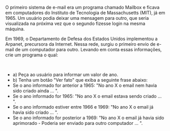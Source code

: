 </p>O primeiro sistema de e-mail era um programa chamado Mailbox e ficava em
computadores do Instituto de Tecnologia de Massachusetts (MIT), já em 1965. Um
usuário podia deixar uma mensagem para outro, que seria visualizada na próxima vez
que o segundo fizesse login na mesma máquina.</p>
<p>Em 1969, o Departamento de Defesa dos Estados Unidos implementou a Arpanet,
precursora da Internet. Nessa rede, surgiu o primeiro envio de e-mail de um
computador para outro.
Levando em conta essas informações, crie um programa o qual:</p><br>
<ul><li>a) Peça ao usuário para informar um valor de ano.</li>
  <li>b) Tenha um botão "Ver fato" que exiba a seguinte frase abaixo:</li>
<li>Se o ano informado for anterior a 1965: "No ano X o email nem havia sido criado ainda
... ".</li>
<li>Se o ano informado for 1965: "No ano X o email estava sendo criado ... ".</li>
<li>Se o ano informado estiver entre 1966 e 1969: "No ano X o email já havia sido criado ...
".</li>
<li>Se o ano informado for posterior a 1969: "No ano X o email já havia sido aprimorado -
Poderia ser enviado para outro computador ... ".</li></ul>
